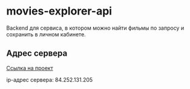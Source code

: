 # **movies-explorer-api**

Backend для сервиса, в котором можно найти фильмы по запросу и сохранить в личном кабинете.

## Адрес сервера 

[Ссылка на проект](https://api.movies-explorer.nomoredomains.monster/)

ip-адрес сервера: 84.252.131.205

